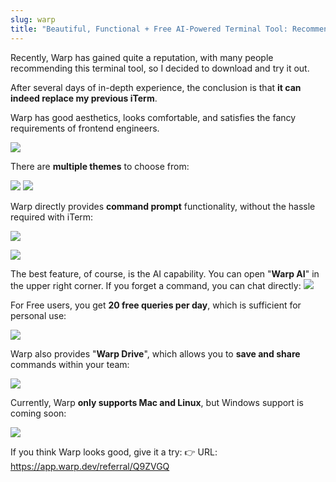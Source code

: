```yaml
---
slug: warp
title: "Beautiful, Functional + Free AI-Powered Terminal Tool: Recommending Warp"
---
```


Recently, Warp has gained quite a reputation, with many people recommending this terminal tool, so I decided to download and try it out.

After several days of in-depth experience, the conclusion is that **it can indeed replace my previous iTerm**.

Warp has good aesthetics, looks comfortable, and satisfies the fancy requirements of frontend engineers.

![](https://img.wukaipeng.com/2024/03/19-075844-wDr058-6a2ea263bd1a46a380f28df4259ebeff.png)

There are **multiple themes** to choose from:

![](https://img.wukaipeng.com/2024/03/19-075844-2PfILQ-a9569bc5082343adbf4e4e847730d3cc.png)
![](https://img.wukaipeng.com/2024/03/19-075844-fL9KDD-0c8d9d9ed8764500bb8a75092a40e76a.png)

Warp directly provides **command prompt** functionality, without the hassle required with iTerm:

![](https://img.wukaipeng.com/2024/03/19-075844-3qOEJB-b79760d2485446dfb7becf190ab2754b.png)

![](https://img.wukaipeng.com/2024/03/19-075844-IbGPZP-fdf4f542aacf41efb559a4b27187c13a.png)

The best feature, of course, is the AI capability. You can open "**Warp AI**" in the upper right corner. If you forget a command, you can chat directly:
![](https://img.wukaipeng.com/2024/03/19-075844-UI5xRL-8f8b548ac1e24360bd0fdb3b97ae9f60.png)

For Free users, you get **20 free queries per day**, which is sufficient for personal use:

![](https://img.wukaipeng.com/2024/03/19-075844-cN4fiP-ad732ea288ed44c284c2c9e9f647a0b6.png)

Warp also provides "**Warp Drive**", which allows you to **save and share** commands within your team:

![](https://img.wukaipeng.com/2024/03/19-075844-ZY4wRr-05392aaaecde4ad7883935acc81ba2d1.png)

Currently, Warp **only supports Mac and Linux**, but Windows support is coming soon:

![](https://img.wukaipeng.com/2024/03/19-075845-X9ZqN9-0fb29ce2b4954f66915ada8a7fb972c2.png)

If you think Warp looks good, give it a try:
👉 URL: https://app.warp.dev/referral/Q9ZVGQ
